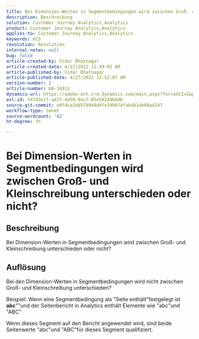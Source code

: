```yaml
---
title: Bei Dimension-Werten in Segmentbedingungen wird zwischen Groß- und Kleinschreibung unterschieden oder nicht?
description: Beschreibung
solution: Customer Journey Analytics,Analytics
product: Customer Journey Analytics,Analytics
applies-to: Customer Journey Analytics,Analytics
keywords: KCS
resolution: Resolution
internal-notes: null
bug: false
article-created-by: Vidur Bhatnagar
article-created-date: 4/27/2022 11:49:02 AM
article-published-by: Vidur Bhatnagar
article-published-date: 4/27/2022 11:52:07 AM
version-number: 2
article-number: KA-16911
dynamics-url: https://adobe-ent.crm.dynamics.com/main.aspx?forceUCI=1&pagetype=entityrecord&etn=knowledgearticle&id=8a150e03-20c6-ec11-a7b6-0022480a10ee
exl-id: 547d3e1f-a417-4e50-8ec7-05e5024960db
source-git-commit: e8f4ca2dd578944d4fe399074fab461de88ad247
workflow-type: tm+mt
source-wordcount: '82'
ht-degree: 3%

---
```


# Bei Dimension-Werten in Segmentbedingungen wird zwischen Groß- und Kleinschreibung unterschieden oder nicht?

## Beschreibung


Bei Dimension-Werten in Segmentbedingungen wird zwischen Groß- und Kleinschreibung unterschieden oder nicht?


## Auflösung


Bei den Dimension-Werten in Segmentbedingungen wird nicht zwischen Groß- und Kleinschreibung unterschieden?

Beispiel: Wenn eine Segmentbedingung als &quot;Seite enthält&quot;festgelegt ist <b>abc</b>&quot;&quot;und der Seitenbericht in Analytics enthält Elemente wie &quot;abc&quot;und &quot;ABC&quot;

Wenn dieses Segment auf den Bericht angewendet wird, sind beide Seitenwerte &quot;abc&quot;und &quot;ABC&quot;für dieses Segment qualifiziert.
